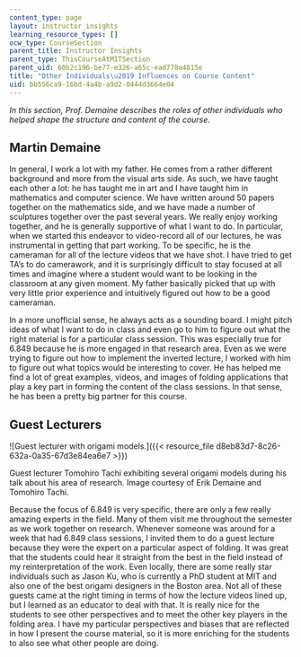 ```yaml
---
content_type: page
layout: instructor_insights
learning_resource_types: []
ocw_type: CourseSection
parent_title: Instructor Insights
parent_type: ThisCourseAtMITSection
parent_uid: 60b2c196-be77-e326-a65c-ead778a4815e
title: "Other Individuals\u2019 Influences on Course Content"
uid: bb556ca9-16bd-4a4b-a9d2-0444d3664e04
---
```


_In this section, Prof. Demaine describes the roles of other individuals who helped shape the structure and content of the course._

Martin Demaine
--------------

In general, I work a lot with my father. He comes from a rather different background and more from the visual arts side. As such, we have taught each other a lot: he has taught me in art and I have taught him in mathematics and computer science. We have written around 50 papers together on the mathematics side, and we have made a number of sculptures together over the past several years. We really enjoy working together, and he is generally supportive of what I want to do. In particular, when we started this endeavor to video-record all of our lectures, he was instrumental in getting that part working. To be specific, he is the cameraman for all of the lecture videos that we have shot. I have tried to get TA’s to do camerawork, and it is surprisingly difficult to stay focused at all times and imagine where a student would want to be looking in the classroom at any given moment. My father basically picked that up with very little prior experience and intuitively figured out how to be a good cameraman.

In a more unofficial sense, he always acts as a sounding board. I might pitch ideas of what I want to do in class and even go to him to figure out what the right material is for a particular class session. This was especially true for 6.849 because he is more engaged in that research area. Even as we were trying to figure out how to implement the inverted lecture, I worked with him to figure out what topics would be interesting to cover. He has helped me find a lot of great examples, videos, and images of folding applications that play a key part in forming the content of the class sessions. In that sense, he has been a pretty big partner for this course.

Guest Lecturers
---------------

![Guest lecturer with origami models.]({{< resource_file d8eb83d7-8c26-632a-0a35-67d3e84ea6e7 >}})

Guest lecturer Tomohiro Tachi exhibiting several origami models during his talk about his area of research. Image courtesy of Erik Demaine and Tomohiro Tachi.

Because the focus of 6.849 is very specific, there are only a few really amazing experts in the field. Many of them visit me throughout the semester as we work together on research. Whenever someone was around for a week that had 6.849 class sessions, I invited them to do a guest lecture because they were the expert on a particular aspect of folding. It was great that the students could hear it straight from the best in the field instead of my reinterpretation of the work. Even locally, there are some really star individuals such as Jason Ku, who is currently a PhD student at MIT and also one of the best origami designers in the Boston area. Not all of these guests came at the right timing in terms of how the lecture videos lined up, but I learned as an educator to deal with that. It is really nice for the students to see other perspectives and to meet the other key players in the folding area. I have my particular perspectives and biases that are reflected in how I present the course material, so it is more enriching for the students to also see what other people are doing.